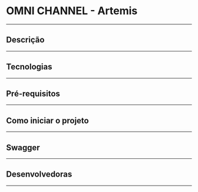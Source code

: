 # OMNI CHANNEL - Artemis


---
## Descrição


---
## Tecnologias


---
## Pré-requisitos


---
## Como iniciar o projeto


---
## Swagger


---
## Desenvolvedoras

---
